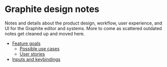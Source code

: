 # Graphite design notes

Notes and details about the product design, workflow, user experience, and UI for the Graphite editor and systems. More to come as scattered outdated notes get cleaned up and moved here.

- [Feature goals](feature-goals.md)
	- [Possible use cases](feature-goals.md#possible-use-cases)
	- [User stories](feature-goals.md#user-stories)
- [Inputs and keybindings](inputs-and-keybindings.md)
